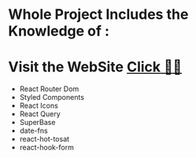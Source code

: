 # Whole Project Includes the Knowledge of :

# Visit the WebSite <a href='https://rpg-the-grand-hotel.netlify.app/'>Click 🐱‍🏍</a>

- React Router Dom
- Styled Components
- React Icons
- React Query
- SuperBase
- date-fns
- react-hot-tosat
- react-hook-form
